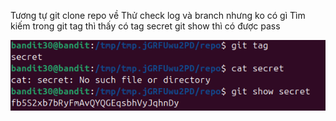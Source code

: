 Tương tự git clone repo về
Thử check log và branch nhưng ko có gì
Tìm kiếm trong git tag thì thấy có tag secret
git show thì có được pass

![alt text](writeup/anh/40.png)